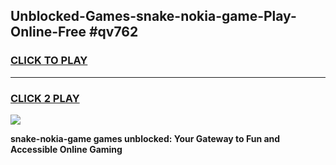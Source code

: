 
## Unblocked-Games-snake-nokia-game-Play-Online-Free #qv762
<h3>
<a href="https://us.freeplayer.one?title=snake-nokia-game&ref=10M">CLICK TO PLAY</a></h3>
<hr>

<h3>
<a href="https://us.freeplayer.one?title=snake-nokia-game&ref=10M">CLICK 2 PLAY</a>
  
</h3>

<a href="https://us.freeplayer.one?title=snake-nokia-game&ref=10M"><img src="https://clearcache.store/games.png"></a>


**snake-nokia-game games unblocked: Your Gateway to Fun and Accessible Online Gaming**
